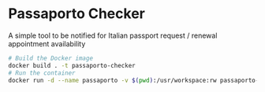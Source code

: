 # Passaporto Checker

A simple tool to be notified for Italian passport request / renewal appointment availability

```bash
# Build the Docker image
docker build . -t passaporto-checker
# Run the container
docker run -d --name passaporto -v $(pwd):/usr/workspace:rw passaporto-checker
```